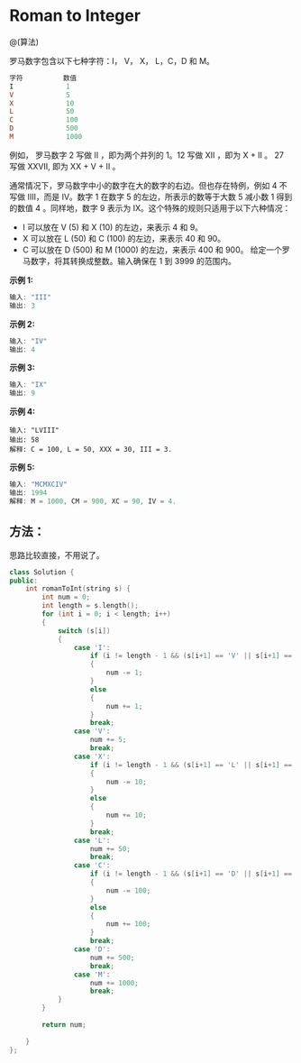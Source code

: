 # Roman to Integer

@(算法)

罗马数字包含以下七种字符：I， V， X， L，C，D 和 M。

```powershell
字符          数值
I             1
V             5
X             10
L             50
C             100
D             500
M             1000
```

例如， 罗马数字 2 写做 II ，即为两个并列的 1。12 写做 XII ，即为 X + II 。 27 写做  XXVII, 即为 XX + V + II 。

通常情况下，罗马数字中小的数字在大的数字的右边。但也存在特例，例如 4 不写做 IIII，而是 IV。数字 1 在数字 5 的左边，所表示的数等于大数 5 减小数 1 得到的数值 4 。同样地，数字 9 表示为 IX。这个特殊的规则只适用于以下六种情况：

+ I 可以放在 V (5) 和 X (10) 的左边，来表示 4 和 9。
+ X 可以放在 L (50) 和 C (100) 的左边，来表示 40 和 90。 
+ C 可以放在 D (500) 和 M (1000) 的左边，来表示 400 和 900。
给定一个罗马数字，将其转换成整数。输入确保在 1 到 3999 的范围内。

**示例 1:**

```powershell
输入: "III"
输出: 3
```

**示例 2:**

```powershell
输入: "IV"
输出: 4
```

**示例 3:**

```powershell
输入: "IX"
输出: 9
```

**示例 4:**

```power
输入: "LVIII"
输出: 58
解释: C = 100, L = 50, XXX = 30, III = 3.
```

**示例 5:**

```powershell
输入: "MCMXCIV"
输出: 1994
解释: M = 1000, CM = 900, XC = 90, IV = 4.
```

## 方法：

思路比较直接，不用说了。

```cpp
class Solution {
public:
    int romanToInt(string s) {
        int num = 0;
        int length = s.length();
        for (int i = 0; i < length; i++)
        {
            switch (s[i])
            {
                case 'I':
                    if (i != length - 1 && (s[i+1] == 'V' || s[i+1] == 'X'))
                    {
                        num -= 1;
                    }
                    else
                    {
                        num += 1;
                    }
                    break;
                case 'V':
                    num += 5;
                    break;
                case 'X':
                    if (i != length - 1 && (s[i+1] == 'L' || s[i+1] == 'C'))
                    {
                        num -= 10;
                    }
                    else
                    {
                        num += 10;
                    }
                    break;
                case 'L':
                    num += 50;
                    break;
                case 'C':
                    if (i != length - 1 && (s[i+1] == 'D' || s[i+1] == 'M'))
                    {
                        num -= 100;
                    }
                    else
                    {
                        num += 100;
                    }
                    break;
                case 'D':
                    num += 500;
                    break;
                case 'M':
                    num += 1000;
                    break;    
            }
        }
        
        return num;
        
    }
};
```
